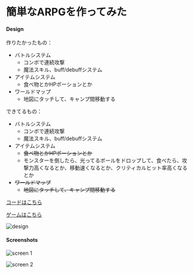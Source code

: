 # 簡単なARPGを作ってみた

#### Design

作りたかったもの：

* バトルシステム
    - コンボで連続攻撃
    - 魔法スキル、buff/debuffシステム
* アイテムシステム　
    - 食べ物とかHPポーションとか
* ワールドマップ
    - 地図にタッチして、キャンプ間移動する
    
できてるもの：

* バトルシステム
    - コンボで連続攻撃
    - 魔法スキル、buff/debuffシステム
* アイテムシステム　
    - ~~食べ物とかHPポーションとか~~
    - モンスターを倒したら、光ってるボールをドロップして、食べたら、攻撃力高くなるとか、移動速くなるとか、クリティカルヒット率高くなるとか
* ~~ワールドマップ~~
    - ~~地図にタッチして、キャンプ間移動する~~
    
[コードはこちら](https://github.com/colintrinity/LoopDungeonCode/tree/master/Assets/Shared)

[ゲームはこちら](http://www.colintrinity.com/games/loopdungeon/)




![design](https://raw.githubusercontent.com/colintrinity/LoopDungeonCode/screenshots/sceenshot-design.png "design")

#### Screenshots

![screen 1](https://raw.githubusercontent.com/colintrinity/LoopDungeonCode/screenshots/screenshot-0.png "screen 1")

![screen 2](https://raw.githubusercontent.com/colintrinity/LoopDungeonCode/screenshots/screenshot-1.png "screen 2")